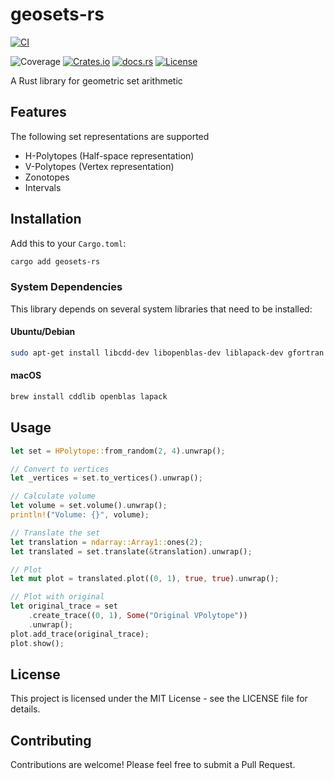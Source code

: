 # geosets-rs

[![CI](https://github.com/STZRoland/geosets-rs/actions/workflows/ci.yml/badge.svg)](https://github.com/STZRoland/geosets-rs/actions/workflows/ci.yml)
<!-- [![Coverage](https://github.com/STZRoland/geosets-rs/blob/main/coverage.svg)](https://github.com/STZRoland/geosets-rs/actions/workflows/ci.yml) -->
![Coverage](https://img.shields.io/badge/coverage-${{steps.coverage.outputs.percentage}}%25-brightgreen)
[![Crates.io](https://img.shields.io/crates/v/geosets-rs)](https://crates.io/crates/geosets-rs)
[![docs.rs](https://docs.rs/geosets-rs/badge.svg)](https://docs.rs/geosets-rs)
[![License](https://img.shields.io/crates/l/geosets-rs)](LICENSE)

A Rust library for geometric set arithmetic

## Features

The following set representations are supported
  - H-Polytopes (Half-space representation)
  - V-Polytopes (Vertex representation)
  - Zonotopes
  - Intervals

## Installation

Add this to your `Cargo.toml`:

```bash
cargo add geosets-rs
```

### System Dependencies

This library depends on several system libraries that need to be installed:

#### Ubuntu/Debian
```bash
sudo apt-get install libcdd-dev libopenblas-dev liblapack-dev gfortran pkg-config clang libclang-dev
```

#### macOS
```bash
brew install cddlib openblas lapack
```

## Usage

```rust
let set = HPolytope::from_random(2, 4).unwrap();

// Convert to vertices
let _vertices = set.to_vertices().unwrap();

// Calculate volume
let volume = set.volume().unwrap();
println!("Volume: {}", volume);

// Translate the set
let translation = ndarray::Array1::ones(2);
let translated = set.translate(&translation).unwrap();

// Plot
let mut plot = translated.plot((0, 1), true, true).unwrap();

// Plot with original
let original_trace = set
    .create_trace((0, 1), Some("Original VPolytope"))
    .unwrap();
plot.add_trace(original_trace);
plot.show();
```

## License

This project is licensed under the MIT License - see the LICENSE file for details.

## Contributing

Contributions are welcome! Please feel free to submit a Pull Request.
